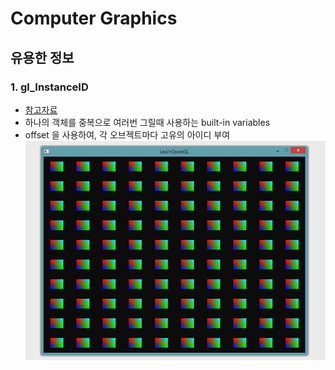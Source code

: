 # Computer Graphics

## 유용한 정보

### 1. gl_InstanceID
 - [참고자료](https://learnopengl.com/Advanced-OpenGL/Instancing)
 - 하나의 객체를 중복으로 여러번 그릴때 사용하는 built-in variables
 - offset 을 사용하여, 각 오브젝트마다 고유의 아이디 부여
 ![Instance](./img/gl_Instance.png)

 
